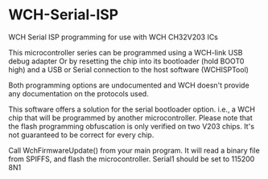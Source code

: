 # WCH-Serial-ISP
WCH Serial ISP programming for use with WCH CH32V203 ICs

This microcontroller series can be programmed using a WCH-link USB debug adapter
Or by resetting the chip into its bootloader (hold BOOT0 high) and a USB or Serial connection to the host software (WCHISPTool)

Both programming options are undocumented and WCH doesn't provide any documentation on the protocols used.

This software offers a solution for the serial bootloader option. i.e., a WCH chip that will be programmed by another microcontroller.
Please note that the flash programming obfuscation is only verified on two V203 chips. It's not guaranteed to be correct for every chip.
   
Call WchFirmwareUpdate() from your main program. It will read a binary file from SPIFFS, and flash the microcontroller.
Serial1 should be set to 115200 8N1
